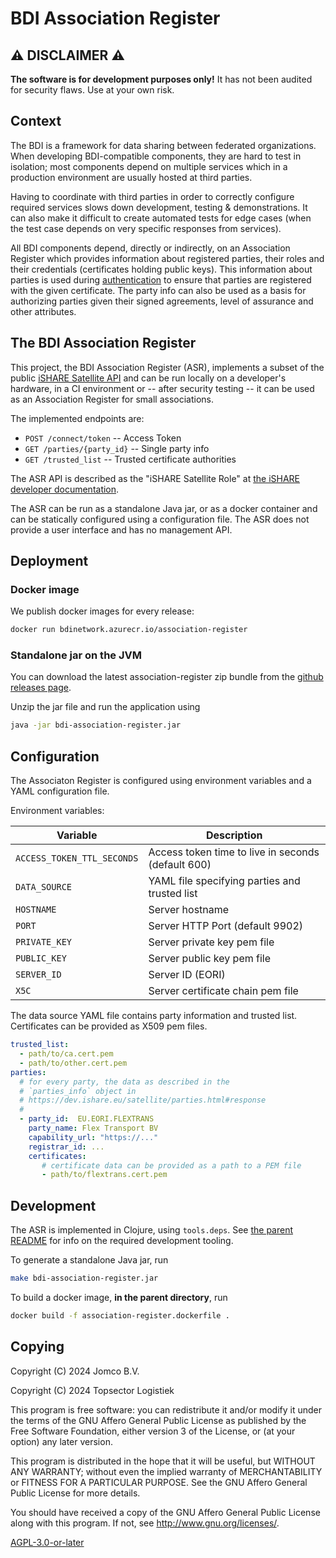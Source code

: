 <!--
SPDX-FileCopyrightText: 2024 Jomco B.V.
SPDX-FileCopyrightText: 2024 Topsector Logistiek
SPDX-FileContributor: Joost Diepenmaat <joost@jomco.nl>
SPDX-FileContributor: Remco van 't Veer <remco@jomco.nl>

SPDX-License-Identifier: AGPL-3.0-or-later
-->

# BDI Association Register

## ⚠ DISCLAIMER ⚠

**The software is for development purposes only!**  It has not been
audited for security flaws. Use at your own risk.

## Context

The BDI is a framework for data sharing between federated
organizations. When developing BDI-compatible components, they are
hard to test in isolation; most components depend on multiple services
which in a production environment are usually hosted at third parties.

Having to coordinate with third parties in order to correctly
configure required services slows down development, testing &
demonstrations. It can also make it difficult to create automated
tests for edge cases (when the test case depends on very specific
responses from services).

All BDI components depend, directly or indirectly, on an Association
Register which provides information about registered parties, their
roles and their credentials (certificates holding public keys). This
information about parties is used during
[authentication](https://dev.ishare.eu/reference/authentication)
to ensure that parties are registered with the given certificate. The
party info can also be used as a basis for authorizing parties given
their signed agreements, level of assurance and other attributes.

## The BDI Association Register

This project, the BDI Association Register (ASR), implements a subset
of the public [iSHARE Satellite
API](https://dev.ishare.eu/ishare-satellite-role/single-party) and can
be run locally on a developer's hardware, in a CI environment or --
after security testing -- it can be used as an Association Register for
small associations.

The implemented endpoints are:

- `POST /connect/token` -- Access Token
- `GET /parties/{party_id}` -- Single party info
- `GET /trusted_list` -- Trusted certificate authorities

The ASR API is described as the "iSHARE Satellite Role" at [the iSHARE
developer documentation](https://dev.ishare.eu/common/token.html).

The ASR can be run as a standalone Java jar, or as a docker container
and can be statically configured using a configuration file. The ASR
does not provide a user interface and has no management API.

## Deployment

### Docker image

We publish docker images for every release:

```sh
docker run bdinetwork.azurecr.io/association-register
```

### Standalone jar on the JVM

You can download the latest association-register zip bundle from the
[github releases
page](https://github.com/Basic-Data-Infrastructure/bdi-stack/releases).

Unzip the jar file and run the application using 

```sh
java -jar bdi-association-register.jar
```

## Configuration

The Associaton Register is configured using environment variables and
a YAML configuration file.

Environment variables:

|Variable                  |Description
|--------------------------|--------------------------------------------------
|`ACCESS_TOKEN_TTL_SECONDS`|Access token time to live in seconds (default 600)
|`DATA_SOURCE`             |YAML file specifying parties and trusted list
|`HOSTNAME`                |Server hostname
|`PORT`                    |Server HTTP Port (default 9902)
|`PRIVATE_KEY`             |Server private key pem file
|`PUBLIC_KEY`              |Server public key pem file
|`SERVER_ID`               |Server ID (EORI)
|`X5C`                     |Server certificate chain pem file

The data source YAML file contains party information and trusted
list. Certificates can be provided as X509 pem files.

```yaml
trusted_list:
  - path/to/ca.cert.pem
  - path/to/other.cert.pem
parties:
  # for every party, the data as described in the
  # `parties_info` object in
  # https://dev.ishare.eu/satellite/parties.html#response
  #
  - party_id:  EU.EORI.FLEXTRANS
    party_name: Flex Transport BV
    capability_url: "https://..."
    registrar_id: ...
    certificates:
       # certificate data can be provided as a path to a PEM file
       - path/to/flextrans.cert.pem
```

## Development

The ASR is implemented in Clojure, using `tools.deps`. See [the parent
README](../README.md) for info on the required development tooling.

To generate a standalone Java jar, run

```sh
make bdi-association-register.jar
```

To build a docker image, **in the parent directory**, run

```sh
docker build -f association-register.dockerfile .
```

## Copying

Copyright (C) 2024 Jomco B.V.

Copyright (C) 2024 Topsector Logistiek

This program is free software: you can redistribute it and/or modify
it under the terms of the GNU Affero General Public License as
published by the Free Software Foundation, either version 3 of the
License, or (at your option) any later version.

This program is distributed in the hope that it will be useful, but
WITHOUT ANY WARRANTY; without even the implied warranty of
MERCHANTABILITY or FITNESS FOR A PARTICULAR PURPOSE.  See the GNU
Affero General Public License for more details.

You should have received a copy of the GNU Affero General Public
License along with this program.  If not, see
<http://www.gnu.org/licenses/>.


[AGPL-3.0-or-later](LICENSES/AGPL-3.0-or-later.txt)
